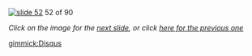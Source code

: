 [![slide 52](https://dl.dropboxusercontent.com/u/2977490/presentations/cookbook/img52.jpg)](53.md)
52 of 90

_Click on the image for the [next slide](53.md), or click [here for the previous one](51.md)_

[gimmick:Disqus](theodox-github)